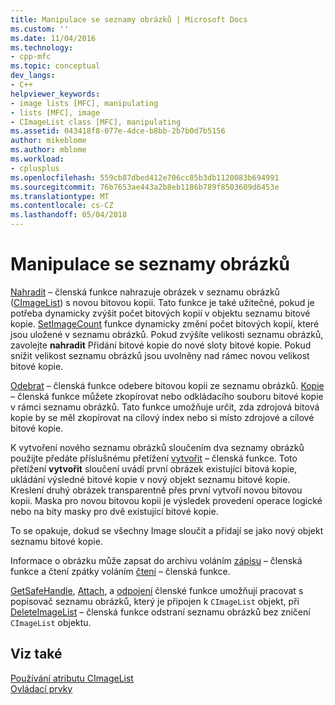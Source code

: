 ```yaml
---
title: Manipulace se seznamy obrázků | Microsoft Docs
ms.custom: ''
ms.date: 11/04/2016
ms.technology:
- cpp-mfc
ms.topic: conceptual
dev_langs:
- C++
helpviewer_keywords:
- image lists [MFC], manipulating
- lists [MFC], image
- CImageList class [MFC], manipulating
ms.assetid: 043418f8-077e-4dce-b8bb-2b7b0d7b5156
author: mikeblome
ms.author: mblome
ms.workload:
- cplusplus
ms.openlocfilehash: 559cb87dbed412e706cc85b3db1120083b694991
ms.sourcegitcommit: 76b7653ae443a2b8eb1186b789f8503609d6453e
ms.translationtype: MT
ms.contentlocale: cs-CZ
ms.lasthandoff: 05/04/2018
---
```

# <a name="manipulating-image-lists"></a>Manipulace se seznamy obrázků
[Nahradit](../mfc/reference/cimagelist-class.md#replace) – členská funkce nahrazuje obrázek v seznamu obrázků ([CImageList](../mfc/reference/cimagelist-class.md)) s novou bitovou kopii. Tato funkce je také užitečné, pokud je potřeba dynamicky zvýšit počet bitových kopií v objektu seznamu bitové kopie. [SetImageCount](../mfc/reference/cimagelist-class.md#setimagecount) funkce dynamicky změní počet bitových kopií, které jsou uložené v seznamu obrázků. Pokud zvýšíte velikosti seznamu obrázků, zavolejte **nahradit** Přidání bitové kopie do nové sloty bitové kopie. Pokud snížit velikost seznamu obrázků jsou uvolněny nad rámec novou velikost bitové kopie.  
  
 [Odebrat](../mfc/reference/cimagelist-class.md#remove) – členská funkce odebere bitovou kopii ze seznamu obrázků. [Kopie](../mfc/reference/cimagelist-class.md#copy) – členská funkce můžete zkopírovat nebo odkládacího souboru bitové kopie v rámci seznamu obrázků. Tato funkce umožňuje určit, zda zdrojová bitová kopie by se měl zkopírovat na cílový index nebo si místo zdrojové a cílové bitové kopie.  
  
 K vytvoření nového seznamu obrázků sloučením dva seznamy obrázků použijte předáte příslušnému přetížení [vytvořit](../mfc/reference/cimagelist-class.md#create) – členská funkce. Toto přetížení **vytvořit** sloučení uvádí první obrázek existující bitová kopie, ukládání výsledné bitové kopie v nový objekt seznamu bitové kopie. Kreslení druhý obrázek transparentně přes první vytvoří novou bitovou kopii. Maska pro novou bitovou kopii je výsledek provedení operace logické nebo na bity masky pro dvě existující bitové kopie.  
  
 To se opakuje, dokud se všechny Image sloučit a přidají se jako nový objekt seznamu bitové kopie.  
  
 Informace o obrázku může zapsat do archivu voláním [zápisu](../mfc/reference/cimagelist-class.md#write) – členská funkce a čtení zpátky voláním [čtení](../mfc/reference/cimagelist-class.md#read) – členská funkce.  
  
 [GetSafeHandle](../mfc/reference/cimagelist-class.md#getsafehandle), [Attach](../mfc/reference/cimagelist-class.md#attach), a [odpojení](../mfc/reference/cimagelist-class.md#detach) členské funkce umožňují pracovat s popisovač seznamu obrázků, který je připojen k `CImageList` objekt, při [DeleteImageList](../mfc/reference/cimagelist-class.md#deleteimagelist) – členská funkce odstraní seznamu obrázků bez zničení `CImageList` objektu.  
  
## <a name="see-also"></a>Viz také  
 [Používání atributu CImageList](../mfc/using-cimagelist.md)   
 [Ovládací prvky](../mfc/controls-mfc.md)

